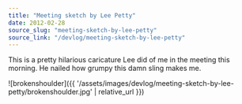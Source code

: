 ```yaml
---
title: "Meeting sketch by Lee Petty"
date: 2012-02-28
source_slug: "meeting-sketch-by-lee-petty"
source_link: "/devlog/meeting-sketch-by-lee-petty"
---
```


This is a pretty hilarious caricature Lee did of me in the meeting this morning.  He nailed how grumpy this damn sling makes me.

![brokenshoulder]({{ '/assets/images/devlog/meeting-sketch-by-lee-petty/brokenshoulder.jpg' | relative_url }})
